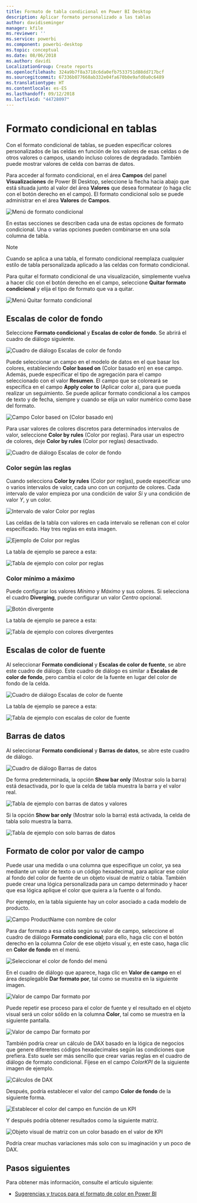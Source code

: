 ```yaml
---
title: Formato de tabla condicional en Power BI Desktop
description: Aplicar formato personalizado a las tablas
author: davidiseminger
manager: kfile
ms.reviewer: ''
ms.service: powerbi
ms.component: powerbi-desktop
ms.topic: conceptual
ms.date: 08/06/2018
ms.author: davidi
LocalizationGroup: Create reports
ms.openlocfilehash: 324a9b7f8a3718c6da0efb7533751d88dd717bcf
ms.sourcegitcommit: 67336b077668ab332e04fa670b0e9afd0a0c6489
ms.translationtype: HT
ms.contentlocale: es-ES
ms.lasthandoff: 09/12/2018
ms.locfileid: "44728097"
---
```

# <a name="conditional-formatting-in-tables"></a>Formato condicional en tablas 
Con el formato condicional de tablas, se pueden especificar colores personalizados de las celdas en función de los valores de esas celdas o de otros valores o campos, usando incluso colores de degradado. También puede mostrar valores de celda con barras de datos. 

Para acceder al formato condicional, en el área **Campos** del panel **Visualizaciones** de Power BI Desktop, seleccione la flecha hacia abajo que está situada junto al valor del área **Valores** que desea formatear (o haga clic con el botón derecho en el campo). El formato condicional solo se puede administrar en el área **Valores** de **Campos**.

![Menú de formato condicional](media/desktop-conditional-table-formatting/table-formatting-0-popup-menu.png)

En estas secciones se describen cada una de estas opciones de formato condicional. Una o varias opciones pueden combinarse en una sola columna de tabla.

> [!NOTE]
> Cuando se aplica a una tabla, el formato condicional reemplaza cualquier estilo de tabla personalizada aplicado a las celdas con formato condicional.

Para quitar el formato condicional de una visualización, simplemente vuelva a hacer clic con el botón derecho en el campo, seleccione **Quitar formato condicional** y elija el tipo de formato que va a quitar.

![Menú Quitar formato condicional](media/desktop-conditional-table-formatting/table-formatting-1-remove.png)

## <a name="background-color-scales"></a>Escalas de color de fondo

Seleccione **Formato condicional** y **Escalas de color de fondo**. Se abrirá el cuadro de diálogo siguiente.

![Cuadro de diálogo Escalas de color de fondo](media/desktop-conditional-table-formatting/table-formatting-1-default-dialog.png)

Puede seleccionar un campo en el modelo de datos en el que basar los colores, estableciendo **Color based on** (Color basado en) en ese campo. Además, puede especificar el tipo de agregación para el campo seleccionado con el valor **Resumen**. El campo que se coloreará se especifica en el campo **Apply color to** (Aplicar color a), para que pueda realizar un seguimiento. Se puede aplicar formato condicional a los campos de texto y de fecha, siempre y cuando se elija un valor numérico como base del formato.

![Campo Color based on (Color basado en)](media/desktop-conditional-table-formatting/table-formatting-1-apply-color-to.png)

Para usar valores de colores discretos para determinados intervalos de valor, seleccione **Color by rules** (Color por reglas). Para usar un espectro de colores, deje **Color by rules** (Color por reglas) desactivado. 

![Cuadro de diálogo Escalas de color de fondo](media/desktop-conditional-table-formatting/table-formatting-1-color-by-rules-dialog.png)

### <a name="color-by-rules"></a>Color según las reglas

Cuando selecciona **Color by rules** (Color por reglas), puede especificar uno o varios intervalos de valor, cada uno con un conjunto de colores.  Cada intervalo de valor empieza por una condición de valor *Si* y una condición de valor *Y*, y un color.

![Intervalo de valor Color por reglas](media/desktop-conditional-table-formatting/table-formatting-1-color-by-rules-if-value.png)

Las celdas de la tabla con valores en cada intervalo se rellenan con el color especificado. Hay tres reglas en esta imagen.

![Ejemplo de Color por reglas](media/desktop-conditional-table-formatting/table-formatting-1-color-by-rules.png)

La tabla de ejemplo se parece a esta:

![Tabla de ejemplo con color por reglas](media/desktop-conditional-table-formatting/table-formatting-1-color-by-rules-table.png)


### <a name="color-minimum-to-maximum"></a>Color mínimo a máximo

Puede configurar los valores *Mínimo* y *Máximo* y sus colores. Si selecciona el cuadro **Diverging**, puede configurar un valor *Centro* opcional.

![Botón divergente](media/desktop-conditional-table-formatting/table-formatting-1-diverging.png)

La tabla de ejemplo se parece a esta:

![Tabla de ejemplo con colores divergentes](media/desktop-conditional-table-formatting/table-formatting-1-diverging-table.png)

## <a name="font-color-scales"></a>Escalas de color de fuente

Al seleccionar **Formato condicional** y **Escalas de color de fuente**, se abre este cuadro de diálogo. Este cuadro de diálogo es similar a **Escalas de color de fondo**, pero cambia el color de la fuente en lugar del color de fondo de la celda.

![Cuadro de diálogo Escalas de color de fuente](media/desktop-conditional-table-formatting/table-formatting-2-diverging.png)

La tabla de ejemplo se parece a esta:

![Tabla de ejemplo con escalas de color de fuente](media/desktop-conditional-table-formatting/table-formatting-2-table.png)

## <a name="data-bars"></a>Barras de datos

Al seleccionar **Formato condicional** y **Barras de datos**, se abre este cuadro de diálogo. 

![Cuadro de diálogo Barras de datos](media/desktop-conditional-table-formatting/table-formatting-3-default.png)

De forma predeterminada, la opción **Show bar only** (Mostrar solo la barra) está desactivada, por lo que la celda de tabla muestra la barra y el valor real.

![Tabla de ejemplo con barras de datos y valores](media/desktop-conditional-table-formatting/table-formatting-3-default-table.png)

Si la opción **Show bar only** (Mostrar solo la barra) está activada, la celda de tabla solo muestra la barra.

![Tabla de ejemplo con solo barras de datos](media/desktop-conditional-table-formatting/table-formatting-3-default-table-bars.png)

## <a name="color-formatting-by-field-value"></a>Formato de color por valor de campo

Puede usar una medida o una columna que especifique un color, ya sea mediante un valor de texto o un código hexadecimal, para aplicar ese color al fondo del color de fuente de un objeto visual de matriz o tabla. También puede crear una lógica personalizada para un campo determinado y hacer que esa lógica aplique el color que quiera a la fuente o al fondo.

Por ejemplo, en la tabla siguiente hay un color asociado a cada modelo de producto. 

![Campo ProductName con nombre de color](media/desktop-conditional-table-formatting/conditional-table-formatting_01.png)

Para dar formato a esa celda según su valor de campo, seleccione el cuadro de diálogo **Formato condicional**; para ello, haga clic con el botón derecho en la columna *Color* de ese objeto visual y, en este caso, haga clic en **Color de fondo** en el menú. 

![Seleccionar el color de fondo del menú](media/desktop-conditional-table-formatting/conditional-table-formatting_02.png)

En el cuadro de diálogo que aparece, haga clic en **Valor de campo** en el área desplegable **Dar formato por**, tal como se muestra en la siguiente imagen.

![Valor de campo Dar formato por](media/desktop-conditional-table-formatting/conditional-table-formatting_03.png)

Puede repetir ese proceso para el color de fuente y el resultado en el objeto visual será un color sólido en la columna **Color**, tal como se muestra en la siguiente pantalla.

![Valor de campo Dar formato por](media/desktop-conditional-table-formatting/conditional-table-formatting_04.png)

También podría crear un cálculo de DAX basado en la lógica de negocios que genere diferentes códigos hexadecimales según las condiciones que prefiera. Esto suele ser más sencillo que crear varias reglas en el cuadro de diálogo de formato condicional. Fíjese en el campo *ColorKPI* de la siguiente imagen de ejemplo.

![Cálculos de DAX](media/desktop-conditional-table-formatting/conditional-table-formatting_05.png)

Después, podría establecer el valor del campo **Color de fondo** de la siguiente forma.

![Establecer el color del campo en función de un KPI](media/desktop-conditional-table-formatting/conditional-table-formatting_06.png)

Y después podría obtener resultados como la siguiente matriz.

![Objeto visual de matriz con un color basado en el valor de KPI](media/desktop-conditional-table-formatting/conditional-table-formatting_07.png)

Podría crear muchas variaciones más solo con su imaginación y un poco de DAX.

## <a name="next-steps"></a>Pasos siguientes
Para obtener más información, consulte el artículo siguiente:  

* [Sugerencias y trucos para el formato de color en Power BI](visuals/service-tips-and-tricks-for-color-formatting.md)  

